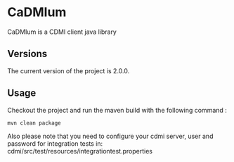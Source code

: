 CaDMIum
=======

CaDMIum is a CDMI client java library


Versions
------------

The current version of the project is 2.0.0.


Usage
------------

Checkout the project and run the maven build with the following command :

```shell
mvn clean package
```

Also please note that you need to configure your cdmi server, user and password for integration tests in: 
cdmi/src/test/resources/integrationtest.properties


